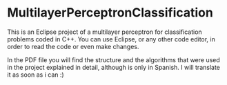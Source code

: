 # MultilayerPerceptronClassification

This is an Eclipse project of a multilayer perceptron for classification problems coded in C++. You can use Eclipse, or any other code editor, in order to read the code or even make changes.

In the PDF file you will find the structure and the algorithms that were used in the project explained in detail, although is only in Spanish. I will translate it as soon as i can :)
